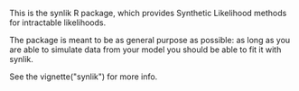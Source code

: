 This is the synlik R package, which provides Synthetic Likelihood methods for intractable likelihoods.

The package is meant to be as general purpose as possible: as long as you are able to simulate data 
from your model you should be able to fit it with synlik.

See the vignette("synlik") for more info. 
